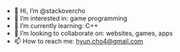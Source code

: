 - 👋 Hi, I’m @stackovercho
- 👀 I’m interested in: game programming
- 🌱 I’m currently learning: C++
- 💞️ I’m looking to collaborate on: websites, games, apps
- 📫 How to reach me: hyun.cho4@gmail.com

<!---
okayesu/okayesu is a ✨ special ✨ repository because its `README.md` (this file) appears on your GitHub profile.
You can click the Preview link to take a look at your changes.
--->

